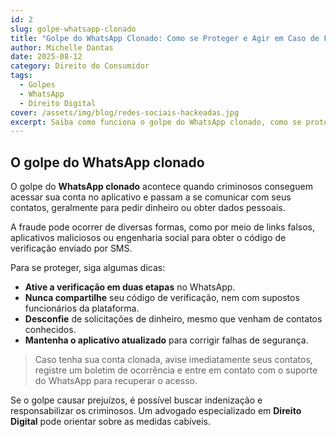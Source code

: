 ```yaml
---
id: 2
slug: golpe-whatsapp-clonado
title: "Golpe do WhatsApp Clonado: Como se Proteger e Agir em Caso de Fraude"
author: Michelle Dantas
date: 2025-08-12
category: Direito do Consumidor
tags:
  - Golpes
  - WhatsApp
  - Direito Digital
cover: /assets/img/blog/redes-sociais-hackeadas.jpg
excerpt: Saiba como funciona o golpe do WhatsApp clonado, como se proteger e quais medidas tomar para minimizar prejuízos.
---
```


## O golpe do WhatsApp clonado

O golpe do **WhatsApp clonado** acontece quando criminosos conseguem acessar sua conta no aplicativo e passam a se comunicar com seus contatos, geralmente para pedir dinheiro ou obter dados pessoais.

A fraude pode ocorrer de diversas formas, como por meio de links falsos, aplicativos maliciosos ou engenharia social para obter o código de verificação enviado por SMS.

Para se proteger, siga algumas dicas:

- **Ative a verificação em duas etapas** no WhatsApp.
- **Nunca compartilhe** seu código de verificação, nem com supostos funcionários da plataforma.
- **Desconfie** de solicitações de dinheiro, mesmo que venham de contatos conhecidos.
- **Mantenha o aplicativo atualizado** para corrigir falhas de segurança.

> Caso tenha sua conta clonada, avise imediatamente seus contatos, registre um boletim de ocorrência e entre em contato com o suporte do WhatsApp para recuperar o acesso.

Se o golpe causar prejuízos, é possível buscar indenização e responsabilizar os criminosos. Um advogado especializado em **Direito Digital** pode orientar sobre as medidas cabíveis.
